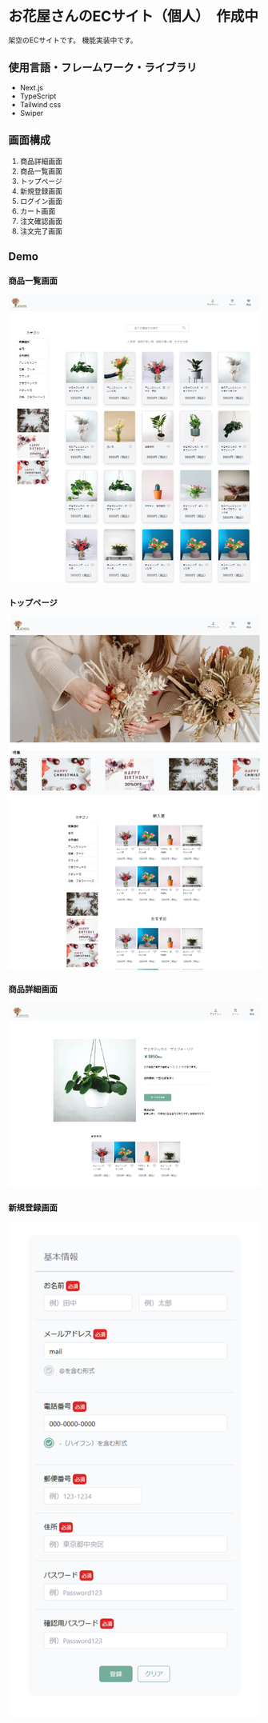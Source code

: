 # お花屋さんのECサイト（個人）　作成中
架空のECサイトです。
機能実装中です。


## 使用言語・フレームワーク・ライブラリ
- Next.js
- TypeScript
- Tailwind css
- Swiper


##  画面構成
1. 商品詳細画面
1. 商品一覧画面
1. トップページ
1. 新規登録画面
1. ログイン画面
1. カート画面
1. 注文確認画面
1. 注文完了画面

## Demo
### 商品一覧画面
![alt用テキスト](/public/商品一覧画面２.png)

### トップページ
![alt用テキスト](/public/トップ画面２.png)

### 商品詳細画面
![alt用テキスト](/public/商品詳細画面２.png)

### 新規登録画面
![alt用テキスト](/public/新規登録画面.png)
